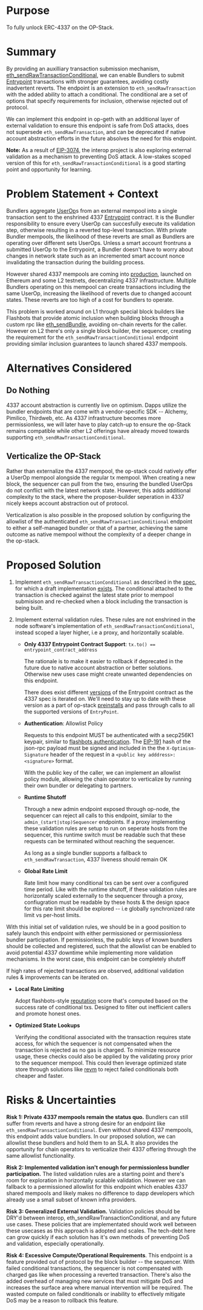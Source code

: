 # Purpose

To fully unlock ERC-4337 on the OP-Stack.

# Summary

By providing an auxilliary transaction submission mechanism, [eth_sendRawTransactionConditional](https://notes.ethereum.org/@yoav/SkaX2lS9j), we can enable Bundlers to submit [Entrypoint](https://eips.ethereum.org/EIPS/eip-4337#entrypoint-definition) transactions with stronger guarantees, avoiding costly inadvertent reverts. The endpoint is an extension to `eth_sendRawTransaction` with the added ability to attach a conditional. The conditional are a set of options that specify requirements for inclusion, otherwise rejected out of protocol.

We can implement this endpoint in op-geth with an additional layer of external validation to ensure this endpoint is safe from DoS attacks, does not supersede `eth_sendRawTransaction`, and can be deprecated if native account abstraction efforts in the future absolves the need for this endpoint.

**Note:** As a result of [EIP-3074](https://eips.ethereum.org/EIPS/eip-3074), the interop project is also exploring external validation as a mechanism to preventing DoS attack. A low-stakes scoped version of this for `eth_sendRawTransactionConditional` is a good starting point and opportunity for learning.


# Problem Statement + Context

Bundlers aggregate [UserOp](https://eips.ethereum.org/EIPS/eip-4337#useroperation)s from an external mempool into a single transaction sent to the enshrined 4337 [Entrypoint](https://eips.ethereum.org/EIPS/eip-4337#entrypoint-definition) contract. It is the Bundler responsibility to ensure every UserOp can succesfully execute its validation step, otherwise resulting in a reverted top-level transaction. With private Bundler mempools, the likelihood of these reverts are small as Bundlers are operating over different sets UserOps. Unless a smart account frontruns a submitted UserOp to the Entrypoint, a Bundler doesn't have to worry about changes in network state such as an incremented smart account nonce invalidating the transaction during the building process.

However shared 4337 mempools are coming into [production](https://medium.com/etherspot/decentralized-future-erc-4337-shared-mempool-launches-on-ethereum-b6c860072f41), launched on Ethereum and some L2 testnets, decentralizing 4337 infrastructure. Multiple Bundlers operating on this mempool can create transactions including the same UserOp, increasing the likelihood of reverts due to changed account states. These reverts are too high of a cost for bundlers to operate.

This problem is worked around on L1 through special block builders like Flashbots that provide atomic inclusion when building blocks through a custom rpc like [eth_sendBundle](https://docs.flashbots.net/flashbots-auction/advanced/rpc-endpoint#eth_sendbundle), avoiding on-chain reverts for the caller. However on L2 there's only a single block builder, the sequencer, creating the requirement for the `eth_sendRawTransactionConditional` endpoint providing similar inclusion guarantees to launch shared 4337 mempools.


# Alternatives Considered

## Do Nothing

4337 account abstraction is currently live on optimism. Dapps utilize the bundler endpoints that are come with a vendor-specific SDK -- Alchemy, Pimilico, Thirdweb, etc. As 4337 infrastructure becomes more permissionless, we will later have to play catch-up to ensure the op-Stack remains compatible while other L2 offerings have already moved towards supporting `eth_sendRawTransactionConditional`.

## Verticalize the OP-Stack

Rather than externalize the 4337 mempool, the op-stack could natively offer a UserOp mempool alongside the regular tx mempool. When creating a new block, the sequencer can pull from the two, ensuring the bundled UserOps do not conflict with the latest network state. However, this adds additional complexity to the stack, where the proposer-builder seperation in 4337 nicely keeps account abstraction out of protocol.

Verticalization is also possible in the proposed solution by configuring the allowlist of the authenticated `eth_sendRawTransactionConditional` endpoint to either a self-managed bundler or that of a partner, achieving the same outcome as native mempool without the complexity of a deeper change in the op-stack.


# Proposed Solution

1. Implement `eth_sendRawTransactionConditional` as described in the [spec](https://notes.ethereum.org/@yoav/SkaX2lS9j), for which a draft implementation [exists](https://github.com/ethereum/go-ethereum/compare/master...tynes:go-ethereum:eip4337). The conditional attached to the transaction is checked against the latest state prior to mempool submisison and re-checked when a block including the transaction is being built.

2. Implement external validation rules. These rules are not enshrined in the node software's implementation of `eth_sendRawTransactionConditional`, instead scoped a layer higher, i.e a proxy, and horizontally scalable.

    * **Only 4337 Entrypoint Contract Support**: `tx.to() == entrypoint_contract_address`

        The rationale is to make it easier to rollback if deprecated in the future due to native account abstraction or better solutions. Otherwise new uses case might create unwanted dependencies on this endpoint.

        There does exist different [versions](https://github.com/eth-infinitism/account-abstraction/releases) of the Entrypoint contract as the 4337 spec is iterated on. We'll need to stay up to date with these version as a part of op-stack [preinstalls](https://docs.optimism.io/builders/chain-operators/features/preinstalls) and pass through calls to all the supported versions of `EntryPoint`.

    * **Authentication**: Allowlist Policy

        Requests to this endpoint MUST be authenticated with a secp256K1 keypair, similar to [flashbots authentication](https://docs.flashbots.net/flashbots-auction/advanced/rpc-endpoint#authentication). The [EIP-191](https://eips.ethereum.org/EIPS/eip-191) hash of the json-rpc payload must be signed and included in the the `X-Optimism-Signature` header of the request in a `<public key adddress>:<signature>` format.

        With the public key of the caller, we can implement an allowlist policy module, allowing the chain operator to verticalize by running their own bundler or delegating to partners.

    * **Runtime Shutoff**

        Through a new admin endpoint exposed through op-node, the sequencer can reject all calls to this endpoint, similar to the `admin_(start|stop)Sequencer` endpoints. If a proxy implementing these validation rules are setup to run on seperate hosts from the sequencer, this runtime switch must be readable such that these requests can be terminated without reaching the sequencer.

        As long as a single bundler supports a fallback to `eth_sendRawTransaction`, 4337 liveness should remain OK

    * **Global Rate Limit**

        Rate limit how many conditional txs can be sent over a configured time period. Like with the runtime shutoff, if these validation rules are horizontally scaled externally to the sequencer through a proxy, confiugration must be readable by these hosts & the design space for this rate limit should be explored -- i.e globally synchronized rate limit vs per-host limits.


With this initial set of validation rules, we should be in a good position to safely launch this endpoint with either permissioned or permissionless bundler participation. If permissionless, the public keys of known bundlers should be collected and registered, such that the allowlist can be enabled to avoid potential 4337 downtime while implementing more validation mechanisms. In the worst case, this endpoint can be completely shutoff

If high rates of rejected transactions are observed, additional validation rules & improvements can be iterated on.

* **Local Rate Limiting**

    Adopt flashbots-style [reputation](https://docs.flashbots.net/flashbots-auction/advanced/reputation) score that's computed based on the success rate of conditional txs. Designed to filter out inefficient callers and promote honest ones.

* **Optimized State Lookups**

    Verifying the conditional associated with the transaction requires state access, for which the sequencer is not compensated when the transaction is rejected as no gas is charged. To minimize resource usage, these checks could also be applied by the validating proxy prior to the sequencer mempool. This could then leverage optimized state store through solutions like [revm](https://github.com/bluealloy/revm) to reject failed conditionals both cheaper and faster.

# Risks & Uncertainties

**Risk 1: Private 4337 mempools remain the status quo.** Bundlers can still suffer from reverts and have a strong desire for an endpoint like `eth_sendRawTransactionConditional`. Even without shared 4337 mempools, this endpoint adds value bundlers. In our proposed solution, we can allowlist these bundlers and hold them to an SLA. It also provides the opportunity for chain operators to verticalize their 4337 offering through the same allowlist functionality.

**Risk 2: Implemented validation isn't enough for permissionless bundler participation.** The listed validation rules are a starting point and there's room for exploration in horizontally scalable validation. However we can fallback to a permissioned allowlist for this endpoint which enables 4337 shared mempools and likely makes no difference to dapp developers which already use a small subset of known infra providers.

**Risk 3: Generalized External Validation.** Validation policies should be DRY'd between interop, eth_sendRawTransactionConditional, and any future use cases. These policies that are implementated should work well between these usecases as this approach is adopted and scales. The tech-debt here can grow quickly if each solution has it's own methods of preventing DoS and validation, especially operationally.

**Risk 4: Excessive Compute/Operational Requirements**. This endpoint is a feature provided out of protocol by the block builder -- the sequencer. With failed conditional transactions, the sequencer is not compensated with charged gas like when processing a reverted transaction. There's also the added overhead of managing new services that must mitigate DoS and increases the surface area where manual intervention will be required. The wasted compute on failed conditionals or inability to effectively mitigate DoS may be a reason to rollback this feature.
